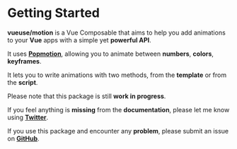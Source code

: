 # Getting Started

**vueuse/motion** is a Vue Composable that aims to help you add animations to your **Vue** apps with a simple yet **powerful API**.

It uses [**Popmotion**](https://popmotion.io/), allowing you to animate between **numbers**, **colors**, **keyframes**.

It lets you to write animations with two methods, from the **template** or from the **script**.

Please note that this package is still **work in progress**.

If you feel anything is **missing** from the **documentation**, please let me know using [**Twitter**](https://twitter.com/yaeeelglx).

If you use this package and encounter any **problem**, please submit an issue on [**GitHub**](https://github.com/vueuse/motion).

<Person />
